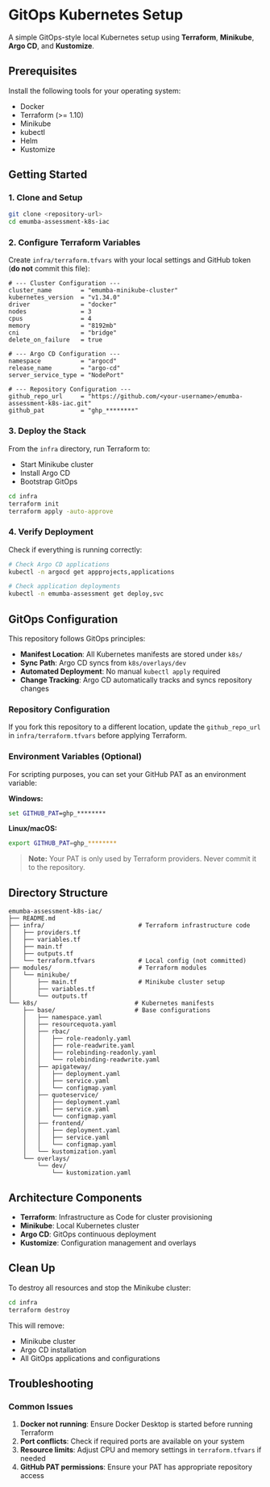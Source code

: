 # GitOps Kubernetes Setup

A simple GitOps-style local Kubernetes setup using **Terraform**, **Minikube**, **Argo CD**, and **Kustomize**.

## Prerequisites

Install the following tools for your operating system:
- Docker
- Terraform (>= 1.10)
- Minikube
- kubectl
- Helm
- Kustomize

## Getting Started

### 1. Clone and Setup

```bash
git clone <repository-url>
cd emumba-assessment-k8s-iac
```

### 2. Configure Terraform Variables

Create `infra/terraform.tfvars` with your local settings and GitHub token (**do not** commit this file):

```hcl
# --- Cluster Configuration ---
cluster_name        = "emumba-minikube-cluster"
kubernetes_version  = "v1.34.0"
driver              = "docker"
nodes               = 3
cpus                = 4
memory              = "8192mb"
cni                 = "bridge"
delete_on_failure   = true

# --- Argo CD Configuration ---
namespace           = "argocd"
release_name        = "argo-cd"
server_service_type = "NodePort"

# --- Repository Configuration ---
github_repo_url     = "https://github.com/<your-username>/emumba-assessment-k8s-iac.git"
github_pat          = "ghp_********"
```

### 3. Deploy the Stack

From the `infra` directory, run Terraform to:
- Start Minikube cluster
- Install Argo CD
- Bootstrap GitOps

```bash
cd infra
terraform init
terraform apply -auto-approve
```

### 4. Verify Deployment

Check if everything is running correctly:

```bash
# Check Argo CD applications
kubectl -n argocd get appprojects,applications

# Check application deployments
kubectl -n emumba-assessment get deploy,svc
```

## GitOps Configuration

This repository follows GitOps principles:

- **Manifest Location**: All Kubernetes manifests are stored under `k8s/`
- **Sync Path**: Argo CD syncs from `k8s/overlays/dev`
- **Automated Deployment**: No manual `kubectl apply` required
- **Change Tracking**: Argo CD automatically tracks and syncs repository changes

### Repository Configuration

If you fork this repository to a different location, update the `github_repo_url` in `infra/terraform.tfvars` before applying Terraform.

### Environment Variables (Optional)

For scripting purposes, you can set your GitHub PAT as an environment variable:

**Windows:**
```cmd
set GITHUB_PAT=ghp_********
```

**Linux/macOS:**
```bash
export GITHUB_PAT=ghp_********
```

> **Note:** Your PAT is only used by Terraform providers. Never commit it to the repository.

## Directory Structure

```
emumba-assessment-k8s-iac/
├── README.md
├── infra/                          # Terraform infrastructure code
│   ├── providers.tf
│   ├── variables.tf
│   ├── main.tf
│   ├── outputs.tf
│   └── terraform.tfvars            # Local config (not committed)
├── modules/                        # Terraform modules
│   └── minikube/
│       ├── main.tf                 # Minikube cluster setup
│       ├── variables.tf
│       └── outputs.tf
└── k8s/                           # Kubernetes manifests
    ├── base/                      # Base configurations
    │   ├── namespace.yaml
    │   ├── resourcequota.yaml
    │   ├── rbac/
    │   │   ├── role-readonly.yaml
    │   │   ├── role-readwrite.yaml
    │   │   ├── rolebinding-readonly.yaml
    │   │   └── rolebinding-readwrite.yaml
    │   ├── apigateway/
    │   │   ├── deployment.yaml
    │   │   ├── service.yaml
    │   │   └── configmap.yaml
    │   ├── quoteservice/
    │   │   ├── deployment.yaml
    │   │   ├── service.yaml
    │   │   └── configmap.yaml
    │   ├── frontend/
    │   │   ├── deployment.yaml
    │   │   ├── service.yaml
    │   │   └── configmap.yaml
    │   └── kustomization.yaml
    └── overlays/
        └── dev/
            └── kustomization.yaml
```

## Architecture Components

- **Terraform**: Infrastructure as Code for cluster provisioning
- **Minikube**: Local Kubernetes cluster
- **Argo CD**: GitOps continuous deployment
- **Kustomize**: Configuration management and overlays

## Clean Up

To destroy all resources and stop the Minikube cluster:

```bash
cd infra
terraform destroy
```

This will remove:
- Minikube cluster
- Argo CD installation
- All GitOps applications and configurations

## Troubleshooting

### Common Issues

1. **Docker not running**: Ensure Docker Desktop is started before running Terraform
2. **Port conflicts**: Check if required ports are available on your system
3. **Resource limits**: Adjust CPU and memory settings in `terraform.tfvars` if needed
4. **GitHub PAT permissions**: Ensure your PAT has appropriate repository access
